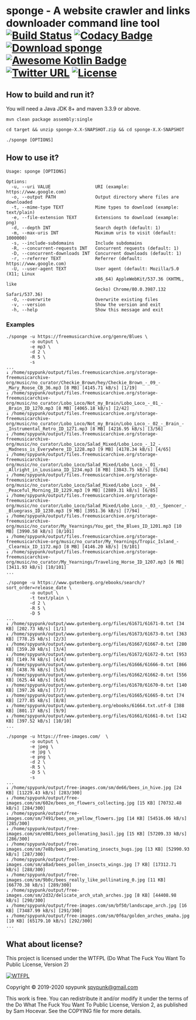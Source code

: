 sponge - A website crawler and links downloader command line tool [![Build Status](https://travis-ci.org/spypunk/sponge.svg?branch=master)](https://travis-ci.org/spypunk/sponge) [![Codacy Badge](https://api.codacy.com/project/badge/Grade/d82ffffb736c4d82858a63385a6f900a)](https://www.codacy.com/manual/spypunk/sponge?utm_source=github.com&amp;utm_medium=referral&amp;utm_content=spypunk/sponge&amp;utm_campaign=Badge_Grade) [![Download sponge](https://img.shields.io/sourceforge/dt/spypunk-sponge.svg)](https://sourceforge.net/projects/spypunk-sponge/files/latest/download) [![Awesome Kotlin Badge](https://kotlin.link/awesome-kotlin.svg)](https://github.com/KotlinBy/awesome-kotlin) [![Twitter URL](https://img.shields.io/twitter/url/https/twitter.com/fold_left.svg?style=social&label=Follow)](https://twitter.com/spypunkk) [![License](http://www.wtfpl.net/wp-content/uploads/2012/12/wtfpl-badge-4.png)](http://www.wtfpl.net/)
===
## How to build and run it?
You will need a Java JDK 8+ and maven 3.3.9 or above.
~~~
mvn clean package assembly:single

cd target && unzip sponge-X.X-SNAPSHOT.zip && cd sponge-X.X-SNAPSHOT

./sponge [OPTIONS]
~~~
## How to use it?
~~~
Usage: sponge [OPTIONS]

Options:
  -u, --uri VALUE                 URI (example: https://www.google.com)
  -o, --output PATH               Output directory where files are downloaded
  -t, --mime-type TEXT            Mime types to download (example: text/plain)
  -e, --file-extension TEXT       Extensions to download (example: png)
  -d, --depth INT                 Search depth (default: 1)
  -m, --max-uris INT              Maximum uris to visit (default: 1000000)
  -s, --include-subdomains        Include subdomains
  -R, --concurrent-requests INT   Concurrent requests (default: 1)
  -D, --concurrent-downloads INT  Concurrent downloads (default: 1)
  -r, --referrer TEXT             Referrer (default: https://www.google.com)
  -U, --user-agent TEXT           User agent (default: Mozilla/5.0 (X11; Linux
                                  x86_64) AppleWebKit/537.36 (KHTML, like
                                  Gecko) Chrome/80.0.3987.132 Safari/537.36)
  -O, --overwrite                 Overwrite existing files
  -v, --version                   Show the version and exit
  -h, --help                      Show this message and exit
~~~
### Examples
~~~
./sponge -u https://freemusicarchive.org/genre/Blues \
         -o output \
         -e mp3 \
         -d 2 \
         -R 5 \
         -s
...
↓ /home/spypunk/output/files.freemusicarchive.org/storage-freemusicarchive-org/music/no_curator/Checkie_Brown/hey/Checkie_Brown_-_09_-_Mary_Roose_CB_36.mp3 [8 MB] [4145.71 kB/s] [1/19]
↓ /home/spypunk/output/files.freemusicarchive.org/storage-freemusicarchive-org/music/no_curator/Lobo_Loco/Not_my_Brain/Lobo_Loco_-_01_-_Brain_ID_1270.mp3 [8 MB] [4065.18 kB/s] [2/42]
↓ /home/spypunk/output/files.freemusicarchive.org/storage-freemusicarchive-org/music/no_curator/Lobo_Loco/Not_my_Brain/Lobo_Loco_-_02_-_Brain_-_Instrumental_Retro_ID_1271.mp3 [8 MB] [4216.95 kB/s] [3/56]
↓ /home/spypunk/output/files.freemusicarchive.org/storage-freemusicarchive-org/music/no_curator/Lobo_Loco/Salad_Mixed/Lobo_Loco_-_12_-_Madness_is_Everywhere_ID_1228.mp3 [9 MB] [4178.34 kB/s] [4/65]
↓ /home/spypunk/output/files.freemusicarchive.org/storage-freemusicarchive-org/music/no_curator/Lobo_Loco/Salad_Mixed/Lobo_Loco_-_01_-_Allright_in_Lousiana_ID_1234.mp3 [8 MB] [3843.75 kB/s] [5/84]
↓ /home/spypunk/output/files.freemusicarchive.org/storage-freemusicarchive-org/music/no_curator/Lobo_Loco/Salad_Mixed/Lobo_Loco_-_04_-_Peaceful_Morning_ID_1229.mp3 [9 MB] [2889.31 kB/s] [6/85]
↓ /home/spypunk/output/files.freemusicarchive.org/storage-freemusicarchive-org/music/no_curator/Lobo_Loco/Salad_Mixed/Lobo_Loco_-_03_-_Spencer_-_Bluegrass_ID_1230.mp3 [9 MB] [3951.36 kB/s] [7/94]
↓ /home/spypunk/output/files.freemusicarchive.org/storage-freemusicarchive-org/music/no_curator/My_Yearnings/You_get_the_Blues_ID_1201.mp3 [10 MB] [3990.58 kB/s] [8/101]
↓ /home/spypunk/output/files.freemusicarchive.org/storage-freemusicarchive-org/music/no_curator/My_Yearnings/Tropic_Island_-_Clearmix_ID_1172.mp3 [8 MB] [4146.20 kB/s] [9/101]
↓ /home/spypunk/output/files.freemusicarchive.org/storage-freemusicarchive-org/music/no_curator/My_Yearnings/Traveling_Horse_ID_1207.mp3 [6 MB] [3411.93 kB/s] [10/101]
...
~~~
~~~
./sponge -u https://www.gutenberg.org/ebooks/search/?sort_order=release_date \
         -o output \
         -t text/plain \
         -d 2 \
         -R 5 \
         -D 5
...
↓ /home/spypunk/output/www.gutenberg.org/files/61671/61671-0.txt [34 KB] [202.73 kB/s] [1/1]
↓ /home/spypunk/output/www.gutenberg.org/files/61673/61673-0.txt [363 KB] [778.25 kB/s] [2/3]
↓ /home/spypunk/output/www.gutenberg.org/files/61667/61667-0.txt [280 KB] [359.20 kB/s] [3/4]
↓ /home/spypunk/output/www.gutenberg.org/files/61672/61672-0.txt [953 KB] [149.74 kB/s] [4/4]
↓ /home/spypunk/output/www.gutenberg.org/files/61666/61666-0.txt [866 KB] [438.76 kB/s] [5/6]
↓ /home/spypunk/output/www.gutenberg.org/files/61662/61662-0.txt [556 KB] [625.44 kB/s] [6/6]
↓ /home/spypunk/output/www.gutenberg.org/files/61670/61670-0.txt [140 KB] [397.26 kB/s] [7/7]
↓ /home/spypunk/output/www.gutenberg.org/files/61665/61665-0.txt [74 KB] [277.85 kB/s] [8/8]
↓ /home/spypunk/output/www.gutenberg.org/ebooks/61664.txt.utf-8 [388 KB] [801.17 kB/s] [9/9]
↓ /home/spypunk/output/www.gutenberg.org/files/61661/61661-0.txt [142 KB] [397.52 kB/s] [10/10]
...
~~~
~~~
./sponge -u https://free-images.com/  \
         -o output \
         -e jpeg \
         -e jpg \
         -e png \
         -d 2 \
         -R 5 \
         -D 5 \
         -s
...
↓ /home/spypunk/output/free-images.com/sm/de66/bees_in_hive.jpg [24 KB] [11229.43 kB/s] [283/300]
↓ /home/spypunk/output/free-images.com/sm/602e/bees_on_flowers_collecting.jpg [15 KB] [70732.48 kB/s] [284/300]
↓ /home/spypunk/output/free-images.com/sm/7491/bees_on_yellow_flowers.jpg [14 KB] [54516.06 kB/s] [285/300]
↓ /home/spypunk/output/free-images.com/sm/e081/bees_pollenating_basil.jpg [15 KB] [57209.33 kB/s] [286/300]
↓ /home/spypunk/output/free-images.com/sm/7e8b/bees_pollenating_insects_bugs.jpg [13 KB] [52990.93 kB/s] [287/300]
↓ /home/spypunk/output/free-images.com/sm/a8ad/bees_pollen_insects_wings.jpg [7 KB] [17312.71 kB/s] [288/300]
↓ /home/spypunk/output/free-images.com/sm/9b0c/bees_really_like_pollinating_0.jpg [11 KB] [66770.38 kB/s] [289/300]
↓ /home/spypunk/output/free-images.com/sm/2d32/delicate_arch_utah_arches.jpg [8 KB] [44408.98 kB/s] [290/300]
↓ /home/spypunk/output/free-images.com/sm/bf50/landscape_arch.jpg [16 KB] [73487.99 kB/s] [291/300]
↓ /home/spypunk/output/free-images.com/sm/0f6a/golden_arches_omaha.jpg [10 KB] [65179.10 kB/s] [292/300]
...
~~~
## What about license?
This project is licensed under the WTFPL (Do What The Fuck You Want To Public License, Version 2)

[![WTFPL](http://www.wtfpl.net/wp-content/uploads/2012/12/logo-160x116.png)](http://www.wtfpl.net/)

Copyright © 2019-2020 spypunk [spypunk@gmail.com](mailto:spypunk@gmail.com)

This work is free. You can redistribute it and/or modify it under the terms of the Do What The Fuck You Want To Public License, Version 2, as published by Sam Hocevar. See the COPYING file for more details.
